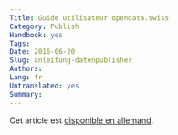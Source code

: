 ```yaml
---
Title: Guide utilisateur opendata.swiss
Category: Publish
Handbook: yes
Tags:
Date: 2016-06-20
Slug: anleitung-datenpublisher
Authors:
Lang: fr
Untranslated: yes
Summary:
---
```


Cet article est [disponible en allemand](/de/publish/anleitung-datenpublisher).

